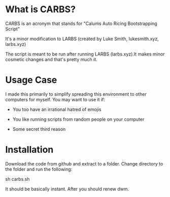 # What is CARBS?

CARBS is an acronym that stands for "Calums Auto Ricing Bootstrapping Script"

It's a minor modification to LARBS (created by Luke Smith, lukesmith.xyz, larbs.xyz)

The script is meant to be run after running LARBS (larbs.xyz).It makes minor cosmetic changes and that's pretty much it.

# Usage Case

I made this primarily to simplify spreading this environment to other computers for myself. You may want to use it if:

- You too have an irrational hatred of emojis

- You like running scripts from random people on your computer

- Some secret third reason

# Installation

Download the code from github and extract to a folder. Change directory to the folder and run the following:

sh carbs.sh

It should be basically instant.
After you should renew dwm.
